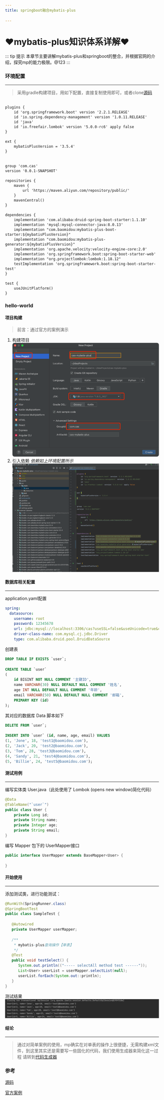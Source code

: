 ```yaml
---
title: springboot融合mybatis-plus

---
```


# ♥mybatis-plus知识体系详解♥
::: tip 提示
本章节主要讲解mybatis-plus和springboot的整合，并根据官网的介绍，探究mp的能力极限。@123
:::

### 环境配置

---
> 采用gradle构建项目，用如下配置，直接复制使用即可，或者clone[源码](https://github.com/xianglong123/cas-mybatis-plus/blob/master/src/test/java/com/cas/SampleTest.java)
```

plugins {
    id 'org.springframework.boot' version '2.2.1.RELEASE'
    id 'io.spring.dependency-management' version '1.0.11.RELEASE'
    id 'java'
    id 'io.freefair.lombok' version '5.0.0-rc6' apply false
}

ext {
    mybatisPlusVersion = '3.5.4'
}


group 'com.cas'
version '0.0.1-SNAPSHOT'

repositories {
    maven {
        url 'https://maven.aliyun.com/repository/public/'
    }
    mavenCentral()
}

dependencies {
    implementation 'com.alibaba:druid-spring-boot-starter:1.1.10'
    implementation 'mysql:mysql-connector-java:8.0.13'
    implementation "com.baomidou:mybatis-plus-boot-starter:${mybatisPlusVersion}"
    implementation "com.baomidou:mybatis-plus-generator:${mybatisPlusVersion}"
    implementation 'org.apache.velocity:velocity-engine-core:2.0'
    implementation 'org.springframework.boot:spring-boot-starter-web'
    implementation "org.projectlombok:lombok:1.18.12"
    testImplementation 'org.springframework.boot:spring-boot-starter-test'
}

test {
    useJUnitPlatform()
}

```
### hello-world
#### 项目构建
> 前言：通过官方的案例演示
1. 构建项目
   ![img.png](images/create_project.jpeg)
2. 引入依赖 *依赖如上环境配置所示*
   ![img.png](images/gradle_depond.jpeg)

#### 数据库相关配置

---
application.yaml配置
```yaml
spring:
  datasource:
    username: root
    password: 12345678
    url: jdbc:mysql://localhost:3306/cas?useSSL=false&useUnicode=true&characterEncoding=UTF-8&autoReconnect=true&zeroDateTimeBehavior=convertToNull&allowMultiQueries=true
    driver-class-name: com.mysql.cj.jdbc.Driver
    type: com.alibaba.druid.pool.DruidDataSource
```
 创建表
```sql
DROP TABLE IF EXISTS `user`;

CREATE TABLE `user`
(
    id BIGINT NOT NULL COMMENT '主键ID',
    name VARCHAR(30) NULL DEFAULT NULL COMMENT '姓名',
    age INT NULL DEFAULT NULL COMMENT '年龄',
    email VARCHAR(50) NULL DEFAULT NULL COMMENT '邮箱',
    PRIMARY KEY (id)
);
```
其对应的数据库 Data 脚本如下
```sql
DELETE FROM `user`;

INSERT INTO `user` (id, name, age, email) VALUES
(1, 'Jone', 18, 'test1@baomidou.com'),
(2, 'Jack', 20, 'test2@baomidou.com'),
(3, 'Tom', 28, 'test3@baomidou.com'),
(4, 'Sandy', 21, 'test4@baomidou.com'),
(5, 'Billie', 24, 'test5@baomidou.com');
```

#### 测试用例

---
编写实体类 User.java（此处使用了 Lombok (opens new window)简化代码）
```java
@Data
@TableName("`user`")
public class User {
    private Long id;
    private String name;
    private Integer age;
    private String email;
}
```
编写 Mapper 包下的 UserMapper接口
```java
public interface UserMapper extends BaseMapper<User> {

}
```

#### 开始使用

---
添加测试类，进行功能测试：
```java
@RunWith(SpringRunner.class)
@SpringBootTest
public class SampleTest {

   @Autowired
   private UserMapper userMapper;

   /**
    * mybatis-plus查询操作【单表】
    */
   @Test
   public void testSelect() {
      System.out.println(("----- selectAll method test ------"));
      List<User> userList = userMapper.selectList(null);
      userList.forEach(System.out::println);
   }
}
```

测试结果
![img.png](images/test_result.jpeg)

#### 结论

---
> 通过对简单案例的使用，mp确实在对单表的操作上很便捷，无需构建xml文件，到这里其实还是需要写一些固化的代码，我们使用生成器来简化这一过程
> 请转到[代码生成器](mp-generator-new.md)

### 参考
[源码](https://github.com/xianglong123/cas-mybatis-plus/blob/master/src/test/java/com/cas/SampleTest.java)

[官方案例](https://baomidou.com/pages/226c21/#%E5%BC%80%E5%A7%8B%E4%BD%BF%E7%94%A8)